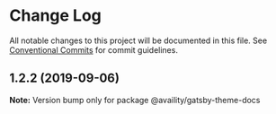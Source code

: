 # Change Log

All notable changes to this project will be documented in this file.
See [Conventional Commits](https://conventionalcommits.org) for commit guidelines.

## 1.2.2 (2019-09-06)

**Note:** Version bump only for package @availity/gatsby-theme-docs
